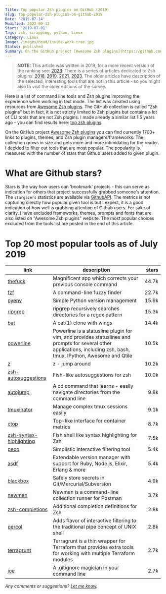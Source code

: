 ```yaml
---
Title: Top popular Zsh plugins on GitHub (2019)
slug: top-popular-zsh-plugins-on-github-2019
Date: '2019-07-14'
Modified: 2022-09-12
Start: '2019-07-01'
Tags: zsh, scrapping, python, Linux
Category: Linux
Image: /images/head/inside-work-tree.jpg
Status: published
Summary: On the GitHub project [Awesome Zsh plugins](https://github.com/unixorn/awesome-zsh-plugins) you can find 1700+ links to plugins, themes, and Zsh plugin managers/frameworks. The number of tools listed on that page is high and it is difficult to get orientation on which plugins gained already a good reputation from the Zsh users community. This post aims at identifying the most popular tools where popularity is measured by the number of stars that Github users added to a given plugin or tool.
---
```


> **NOTE:** This article was written in 2019, for a more recent version of the ranking see: [2023](../top-popular-zsh-plugins-on-github-2023/). 
> There is a series of articles dedicated to Zsh plugins: [2018](../top-popular-zsh-plugins-on-github/index.html), [2019](../top-popular-zsh-plugins-on-github-2019/index.html), [2021](../top-popular-zsh-plugins-on-github-2021/index.html), [2023](../top-popular-zsh-plugins-on-github-2023/index.html). The older articles have description of the selected, interesting tools that are not in this article - so you might also to visit the older editions of the survey.


Here is a list of command line tools and Zsh plugins improving the experience when working in text mode. The list was created using resources from [Awesome Zsh plugins](https://github.com/unixorn/awesome-zsh-plugins). The GitHub collection is called "Zsh plugins" but in fact, it is not strictly limited to Zsh plugins but contains a lot of CLI tools that are not Zsh plugins. I made already a similar list 1.5 years ago - you can find results here: [top zsh plugins](http://safjan.com/articles/posts/top-popular-zsh-plugins-on-github).

On the GitHub project [Awesome Zsh plugins](https://github.com/unixorn/awesome-zsh-plugins) you can find currently 1700+ links to plugins, themes, and Zsh plugin managers/frameworks. The collection grows in size and gets more and more intimidating for the reader. I decided to filter out tools that are most popular. The popularity is measured with the number of stars that Github users added to given plugin.

# What are Github stars?

Stars is the way how users can 'bookmark' projects - this can serve as indication for others that project successfully grabbed someone's attention. The `stargazers` statistics are available via [GithubAPI](https://developer.github.com/v4/). The metrics is not capturing directly how popular given tool is but I expect, it is a good indication of how well is grabbing attention of Github users. For sake of clarity, I have excluded frameworks, themes, prompts and fonts  that are also listed on "Awesome Zsh plugins" website. The most popular choices excluded from the tools list are posted in the end of this article.

# Top 20 most popular tools as of July 2019
| link                                                         | description                                                  | stars |
| ------------------------------------------------------------ | ------------------------------------------------------------ | ----: |
| [thefuck](https://github.com/nvbn/thefuck)                   | Magnificent app which corrects your previous console command | 44.7k |
| [fzf](https://github.com/junegunn/fzf)                       | A command-line fuzzy finder                                  | 22.7k |
| [pyenv](https://github.com/pyenv/pyenv)                      | Simple Python version management                             | 15.9k |
| [ripgrep](https://github.com/BurntSushi/ripgrep)             | ripgrep recursively searches directories for a regex pattern | 15.3k |
| [bat](https://github.com/sharkdp/bat)                        | A cat(1) clone with wings                                    | 14.4k |
| [powerline](https://github.com/powerline/powerline)          | Powerline is a statusline plugin for vim, and provides statuslines and prompts for several other applications, including zsh, bash, tmux, IPython, Awesome and Qtile | 10.5k |
| [z](https://github.com/rupa/z)                               | z - jump around                                              | 10.2k |
| [zsh-autosuggestions](https://github.com/zsh-users/zsh-autosuggestions) | Fish-like autosuggestions for zsh                            | 10.0k |
| [autojump](https://github.com/wting/autojump)                | A cd command that learns - easily navigate directories from the command line |  9.8k |
| [tmuxinator](https://github.com/tmuxinator/tmuxinator)       | Manage complex tmux sessions easily                          |  9.1k |
| [ctop](https://github.com/bcicen/ctop)                       | Top-like interface for container metrics                     |  8.7k |
| [zsh-syntax-highlighting](https://github.com/zsh-users/zsh-syntax-highlighting) | Fish shell like syntax highlighting for Zsh                  |  7.5k |
| [peco](https://github.com/peco/peco)                         | Simplistic interactive filtering tool                        |  5.4k |
| [asdf](https://github.com/asdf-vm/asdf)                      | Extendable version manager with support for Ruby, Node.js, Elixir, Erlang & more |  5.4k |
| [blackbox](https://github.com/StackExchange/blackbox)        | Safely store secrets in Git/Mercurial/Subversion             |  4.9k |
| [newman](https://github.com/postmanlabs/newman)              | Newman is a command-line collection runner for Postman       |  3.7k |
| [zsh-completions](https://github.com/zsh-users/zsh-completions) | Additional completion definitions for Zsh                    |  2.8k |
| [percol](https://github.com/mooz/percol)                     | Adds flavor of interactive filtering to the traditional pipe concept of UNIX shell |  2.8k |
| [terragrunt](https://github.com/gruntwork-io/terragrunt)     | Terragrunt is a thin wrapper for Terraform that provides extra tools for working with multiple Terraform modules |  2.7k |
| [joe](https://github.com/karan/joe)                          | A .gitignore magician in your command line                   |  2.7k |



*Any comments or suggestions? [Let me know](mailto:ksafjan@gmail.com?subject=Blog+post).*

